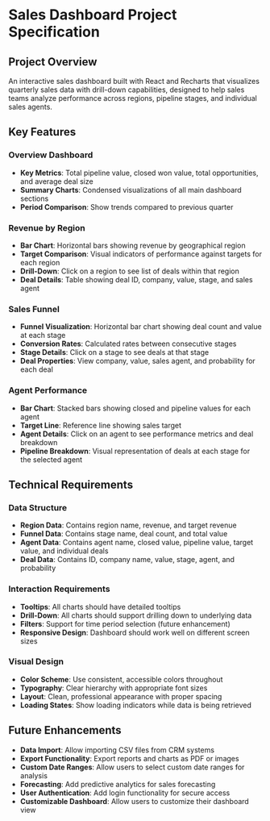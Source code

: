 # Sales Dashboard Project Specification

## Project Overview
An interactive sales dashboard built with React and Recharts that visualizes quarterly sales data with drill-down capabilities, designed to help sales teams analyze performance across regions, pipeline stages, and individual sales agents.

## Key Features

### Overview Dashboard
- **Key Metrics**: Total pipeline value, closed won value, total opportunities, and average deal size
- **Summary Charts**: Condensed visualizations of all main dashboard sections
- **Period Comparison**: Show trends compared to previous quarter

### Revenue by Region
- **Bar Chart**: Horizontal bars showing revenue by geographical region
- **Target Comparison**: Visual indicators of performance against targets for each region
- **Drill-Down**: Click on a region to see list of deals within that region
- **Deal Details**: Table showing deal ID, company, value, stage, and sales agent

### Sales Funnel
- **Funnel Visualization**: Horizontal bar chart showing deal count and value at each stage
- **Conversion Rates**: Calculated rates between consecutive stages
- **Stage Details**: Click on a stage to see deals at that stage
- **Deal Properties**: View company, value, sales agent, and probability for each deal

### Agent Performance
- **Bar Chart**: Stacked bars showing closed and pipeline values for each agent
- **Target Line**: Reference line showing sales target
- **Agent Details**: Click on an agent to see performance metrics and deal breakdown
- **Pipeline Breakdown**: Visual representation of deals at each stage for the selected agent

## Technical Requirements

### Data Structure
- **Region Data**: Contains region name, revenue, and target revenue
- **Funnel Data**: Contains stage name, deal count, and total value
- **Agent Data**: Contains agent name, closed value, pipeline value, target value, and individual deals
- **Deal Data**: Contains ID, company name, value, stage, agent, and probability

### Interaction Requirements
- **Tooltips**: All charts should have detailed tooltips
- **Drill-Down**: All charts should support drilling down to underlying data
- **Filters**: Support for time period selection (future enhancement)
- **Responsive Design**: Dashboard should work well on different screen sizes

### Visual Design
- **Color Scheme**: Use consistent, accessible colors throughout
- **Typography**: Clear hierarchy with appropriate font sizes
- **Layout**: Clean, professional appearance with proper spacing
- **Loading States**: Show loading indicators while data is being retrieved

## Future Enhancements
- **Data Import**: Allow importing CSV files from CRM systems
- **Export Functionality**: Export reports and charts as PDF or images
- **Custom Date Ranges**: Allow users to select custom date ranges for analysis
- **Forecasting**: Add predictive analytics for sales forecasting
- **User Authentication**: Add login functionality for secure access
- **Customizable Dashboard**: Allow users to customize their dashboard view
